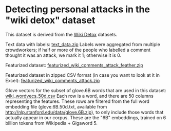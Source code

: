 # Detecting personal attacks in the "wiki detox" dataset

This dataset is derived from the [Wiki Detox](https://meta.m.wikimedia.org/wiki/Research:Detox/Data_Release) datasets.

Text data with labels:
[text_data.zip](https://activelearnwestus.blob.core.windows.net/activelearningdemo/text_data.zip)
Labels were aggregated from multiple crowdworkers; if half or more of the people who labelled a comment thought it was an attack, we mark it 1; otherwise it is 0.

Featurized dataset:
[featurized_wiki_comments_attack_feather.zip](https://activelearnwestus.blob.core.windows.net/activelearningdemo/featurized_wiki_comments_attack_feather.zip)

Featurized dataset in zipped CSV format (in case you want to look at it in Excel):
[featurized_wiki_comments_attack.zip](https://activelearnwestus.blob.core.windows.net/activelearningdemo/featurized_wiki_comments_attack.zip)

Glove vectors for the subset of glove.6B words that are used in this dataset:
[wiki_wordvecs_50d.csv](https://activelearnwestus.blob.core.windows.net/activelearningdemo/wiki_wordvecs_50d.csv)
Each row is a word, and there are 50 columns representing the features. These rows are filtered from the full word embedding file (glove.6B.50d.txt, available from http://nlp.stanford.edu/data/glove.6B.zip), to only include those words that actually appear in our corpus. These are the "6B" embeddings, trained on 6 billion tokens from Wikipedia + Gigaword 5.

